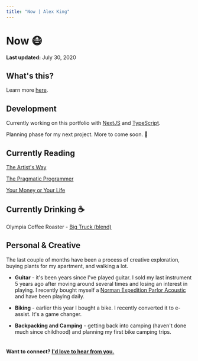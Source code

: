 ```yaml
---
title: "Now | Alex King"
---
```


# **Now** 😷

**Last updated:** July 30, 2020

## What's this?

Learn more <a href="https://nownownow.com/about" target="_blank" rel="noopener noreferrer">here</a>.

## Development

Currently working on this portfolio with
<a href="https://nextjs.org" target="_blank" rel="noopener noreferrer">NextJS</a>
and
<a href="https://www.typescriptlang.org/" target="_blank" rel="noopener noreferrer">TypeScript</a>.

Planning phase for my next project. More to come soon. 🤫

## Currently Reading

<a href="https://www.amazon.com/Artists-Way-25th-Anniversary/dp/0143129252/ref=sxts_sxwds-bia-wc-nc-drs1_0?cv_ct_cx=artists+way&dchild=1&keywords=artists+way&pd_rd_i=0143129252&pd_rd_r=86f044fb-04d7-43f1-ac9b-ce16837c84ef&pd_rd_w=ZRIvP&pd_rd_wg=kvqjN&pf_rd_p=43f4b3f0-0b04-46ba-8a08-2e851d035e17&pf_rd_r=YZMEZR8CBT7QDYVD04J8&psc=1&qid=1595821789&sr=1-1-f3947b35-9c59-4d7a-9603-b751e6eed25b" target="_blank" rel="noopener noreferrer">The Artist's Way</a>

<a href="https://www.amazon.com/Pragmatic-Programmer-journey-mastery-Anniversary/dp/0135957052/ref=sr_1_1?dchild=1&keywords=pragmatic+programmer&qid=1595821756&sr=8-1" target="_blank" rel="noopener noreferrer">The Pragmatic Programmer </a>

<a href="https://www.amazon.com/Your-Money-Life-Transforming-Relationship-ebook/dp/B0052MD8VO/ref=sr_1_1?dchild=1&keywords=your+money+or+your+life&qid=1595821865&s=books&sr=1-1" target="_blank" rel="noopener noreferrer">Your Money or Your Life</a>

## Currently Drinking ☕️

Olympia Coffee Roaster - <a href="https://www.olympiacoffee.com/products/big-truck-organic" target="_blank" rel="noopener noreferrer">Big Truck (blend)</a>

## Personal & Creative

The last couple of months have been a process of creative exploration, buying plants for my apartment, and walking a lot.

- **Guitar** - it's been years since I've played guitar. I sold my last instrument 5 years ago after moving around several times and losing an interest in playing. I recently bought myself a <a href="https://www.acclaim-music.com/live/images/T/Norman%20039807%20Acclaim%20thumb.jpg" target="_blank" rel="noopener noreferrer">Norman Expedition Parlor Acoustic</a> and have been playing daily.

- **Biking** - earlier this year I bought a bike. I recently converted it to e-assist. It's a game changer.

- **Backpacking and Camping** - getting back into camping (haven't done much since childhood) and planning my first bike camping trips.

#### <br/> Want to connect? [I'd love to hear from you.](/contact)
